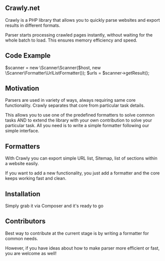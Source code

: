 ## Crawly.net

Crawly is a PHP library that allows you to quickly parse websites and export results in different formats.

Parser starts processing crawled pages instantly, without waiting for the whole batch to load. This ensures memory efficiency and speed.

## Code Example

$scanner = new \Scanner\Scanner($host, new \Scanner\Formatter\UrlListFormatter());
$urls = $scanner->getResult();

## Motivation

Parsers are used in variety of ways, always requiring same core functionality. Crawly separates that core from particular task details.

This allows you to use one of the predefined formatters to solve common tasks AND to extend the library with your own contribution to solve your particular task. All you need is to write a simple formatter following our simple interface.

## Formatters

With Crawly you can export simple URL list, Sitemap, list of sections within a website easily.

If you want to add a new functionality, you just add a formatter and the core keeps working fast and clean.

## Installation

Simply grab it via Composer and it's ready to go

## Contributors

Best way to contribute at the current stage is by writing a formatter for common needs.

However, if you have ideas about how to make parser more efficient or fast, you are welcome as well!
